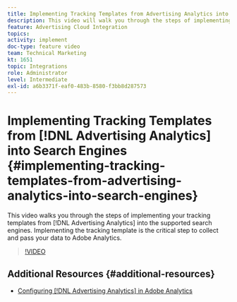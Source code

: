 ```yaml
---
title: Implementing Tracking Templates from Advertising Analytics into Search Engines
description: This video will walk you through the steps of implementing your tracking templates from Advertising Analytics into the supported Search Engines. Implementing the tracking template is the critical step to collect and pass your data to Adobe Analytics.
feature: Advertising Cloud Integration
topics: 
activity: implement
doc-type: feature video
team: Technical Marketing
kt: 1651
topic: Integrations
role: Administrator
level: Intermediate
exl-id: a6b3371f-eaf0-483b-8580-f3bb8d287573
---
```

# Implementing Tracking Templates from [!DNL Advertising Analytics] into Search Engines {#implementing-tracking-templates-from-advertising-analytics-into-search-engines}

This video walks you through the steps of implementing your tracking templates from [!DNL Advertising Analytics] into the supported search engines. Implementing the tracking template is the critical step to collect and pass your data to Adobe Analytics.

>[!VIDEO](https://video.tv.adobe.com/v/23120/?quality=12)

## Additional Resources {#additional-resources}

* [Configuring [!DNL Advertising Analytics] in Adobe Analytics](https://helpx.adobe.com/analytics/kt/using/advertising-analytics-feature-video-configure.html)
